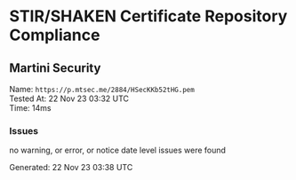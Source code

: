 # STIR/SHAKEN Certificate Repository Compliance

## Martini Security

Name: `https://p.mtsec.me/2884/HSecKKb52tHG.pem`\
Tested At: 22 Nov 23 03:32 UTC\
Time: 14ms

### Issues

no warning, or error, or notice date level issues were found

Generated: 22 Nov 23 03:38 UTC